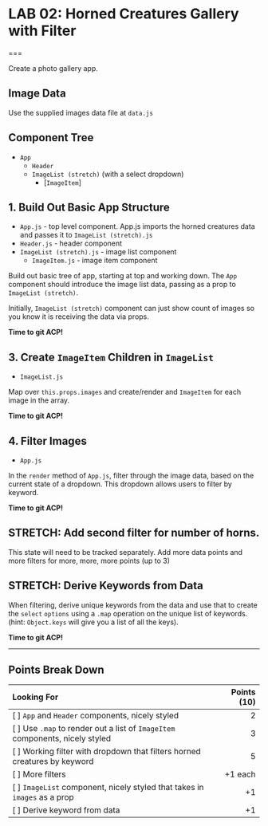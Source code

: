 # LAB 02: Horned Creatures Gallery with Filter
===

Create a photo gallery app.

## Image Data

Use the supplied images data file at `data.js`

## Component Tree

- `App`
    - `Header`
    - `ImageList (stretch)` (with a select dropdown)
        - [`ImageItem`]

## 1. Build Out Basic App Structure

- `App.js` - top level component. App.js imports the horned creatures data and passes it to `ImageList (stretch).js`
- `Header.js` - header component
- `ImageList (stretch).js` - image list component
    - `ImageItem.js` - image item component

Build out basic tree of app, starting at top and working down. The `App` component should introduce the image list data, passing as a prop to `ImageList (stretch)`. 

Initially, `ImageList (stretch)` component can just show count of images so you know it is receiving the data via props.

**Time to git ACP!**

## 3. Create `ImageItem` Children in `ImageList`

- `ImageList.js`

Map over `this.props.images` and create/render and `ImageItem` for each image in the array.

**Time to git ACP!**

## 4. Filter Images

- `App.js`

In the `render` method of `App.js`, filter through the image data, based on the current state of a dropdown. This dropdown allows users to filter by keyword.

**Time to git ACP!**

## STRETCH: Add second filter for number of horns.

This state will need to be tracked separately. Add more data points and more filters for more, more, more points (up to 3)

## STRETCH: Derive Keywords from Data

When filtering, derive unique keywords from the data and use that to create the `select` `options` using a `.map` operation on the unique list of keywords. (hint: `Object.keys` will give you a list of all the keys).

**Time to git ACP!**

---

## Points Break Down

Looking For | Points (10)
:--|--:
[ ] `App` and `Header` components, nicely styled | 2
[ ] Use `.map` to render out a list of `ImageItem` components, nicely styled | 3
[ ] Working filter with dropdown that filters horned creatures by keyword | 5
[ ] More filters | +1 each
[ ] `ImageList` component, nicely styled that takes in `images` as a prop | +1
[ ] Derive keyword from data | +1